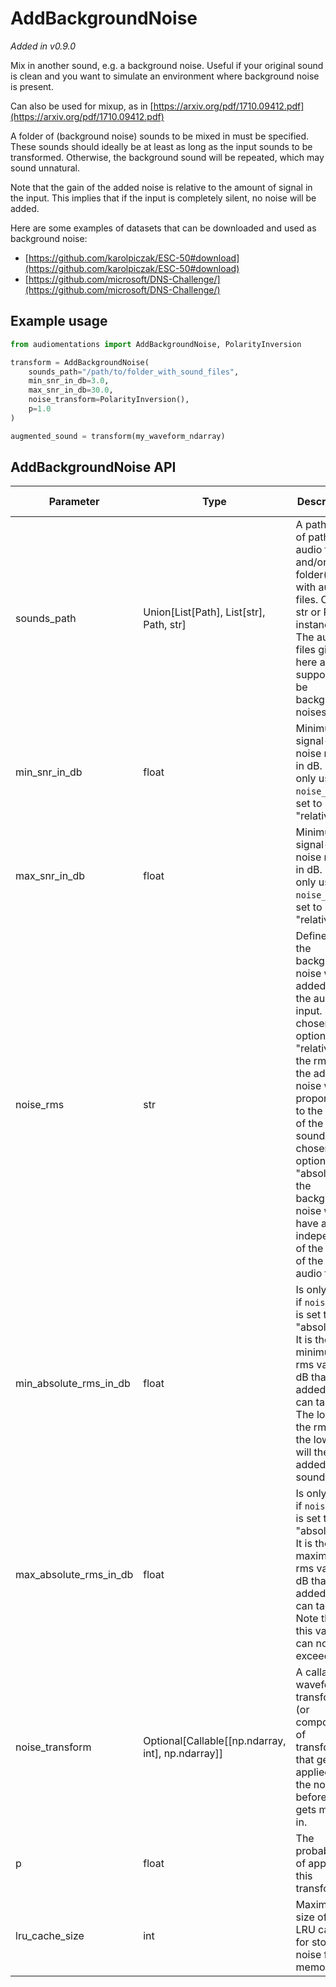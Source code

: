 # AddBackgroundNoise

_Added in v0.9.0_

Mix in another sound, e.g. a background noise. Useful if your original sound is clean and
you want to simulate an environment where background noise is present.

Can also be used for mixup, as in [https://arxiv.org/pdf/1710.09412.pdf](https://arxiv.org/pdf/1710.09412.pdf)

A folder of (background noise) sounds to be mixed in must be specified. These sounds should
ideally be at least as long as the input sounds to be transformed. Otherwise, the background
sound will be repeated, which may sound unnatural.

Note that the gain of the added noise is relative to the amount of signal in the input. This
implies that if the input is completely silent, no noise will be added.

Here are some examples of datasets that can be downloaded and used as background noise:

* [https://github.com/karolpiczak/ESC-50#download](https://github.com/karolpiczak/ESC-50#download)
* [https://github.com/microsoft/DNS-Challenge/](https://github.com/microsoft/DNS-Challenge/)

## Example usage

```python
from audiomentations import AddBackgroundNoise, PolarityInversion

transform = AddBackgroundNoise(
    sounds_path="/path/to/folder_with_sound_files",
    min_snr_in_db=3.0,
    max_snr_in_db=30.0,
    noise_transform=PolarityInversion(),
    p=1.0
)

augmented_sound = transform(my_waveform_ndarray)
```

## AddBackgroundNoise API

| Parameter              | Type                                              | Description                                                                                                                                                                                                                                                                                                   | Default Value |
|------------------------|---------------------------------------------------|---------------------------------------------------------------------------------------------------------------------------------------------------------------------------------------------------------------------------------------------------------------------------------------------------------------|---------------|
| sounds_path            | Union[List[Path], List[str], Path, str]           | A path or list of paths to audio file(s) and/or folder(s) with audio files. Can be str or Path instance(s). The audio files given here are supposed to be background noises.                                                                                                                                  |               |
| min_snr_in_db          | float                                             | Minimum signal-to-noise ratio in dB. Is only used if `noise_rms` is set to "relative"                                                                                                                                                                                                                         | 3.0           |
| max_snr_in_db          | float                                             | Minimum signal-to-noise ratio in dB. Is only used if `noise_rms` is set to "relative"                                                                                                                                                                                                                         | 30.0          |
| noise_rms              | str                                               | Defines how the background noise will be added to the audio input. If the chosen option is "relative", the rms of the added noise will be proportional to the rms of the input sound. If the chosen option is "absolute", the background noise will have a rms independent of the rms of the input audio file | "relative"    |
| min_absolute_rms_in_db | float                                             | Is only used if `noise_rms` is set to "absolute". It is the minimum rms value in dB that the added noise can take. The lower the rms is, the lower will the added sound be.                                                                                                                                   | -45.0         |
| max_absolute_rms_in_db | float                                             | Is only used if `noise_rms` is set to "absolute". It is the maximum rms value in dB that the added noise can take. Note that this value can not exceed 0.                                                                                                                                                     | -15.0         |
| noise_transform        | Optional[Callable[[np.ndarray, int], np.ndarray]] | A callable waveform transform (or composition of transforms) that gets applied to the noise before it gets mixed in.                                                                                                                                                                                          | None          |
| p                      | float                                             | The probability of applying this transform                                                                                                                                                                                                                                                                    | 0.5           |
| lru_cache_size         | int                                               | Maximum size of the LRU cache for storing noise files in memory                                                                                                                                                                                                                                               | 2             |

